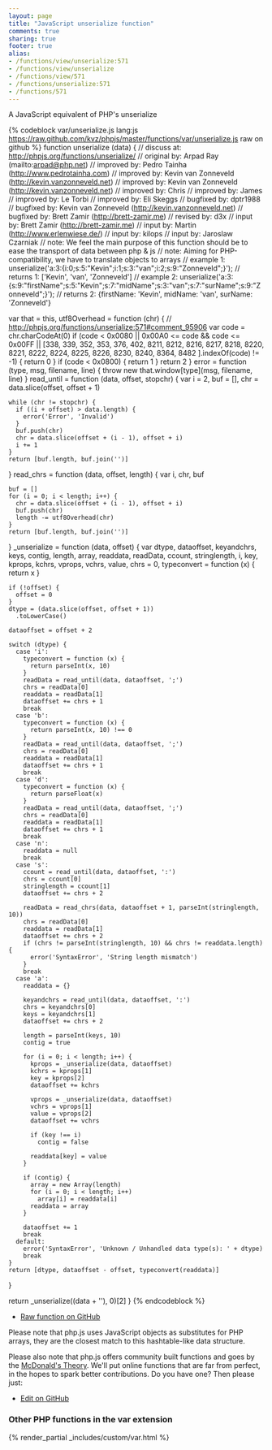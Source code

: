 ```yaml
---
layout: page
title: "JavaScript unserialize function"
comments: true
sharing: true
footer: true
alias:
- /functions/view/unserialize:571
- /functions/view/unserialize
- /functions/view/571
- /functions/unserialize:571
- /functions/571
---
```

<!-- Generated by Rakefile:build -->
A JavaScript equivalent of PHP's unserialize

{% codeblock var/unserialize.js lang:js https://raw.github.com/kvz/phpjs/master/functions/var/unserialize.js raw on github %}
function unserialize (data) {
  //  discuss at: http://phpjs.org/functions/unserialize/
  // original by: Arpad Ray (mailto:arpad@php.net)
  // improved by: Pedro Tainha (http://www.pedrotainha.com)
  // improved by: Kevin van Zonneveld (http://kevin.vanzonneveld.net)
  // improved by: Kevin van Zonneveld (http://kevin.vanzonneveld.net)
  // improved by: Chris
  // improved by: James
  // improved by: Le Torbi
  // improved by: Eli Skeggs
  // bugfixed by: dptr1988
  // bugfixed by: Kevin van Zonneveld (http://kevin.vanzonneveld.net)
  // bugfixed by: Brett Zamir (http://brett-zamir.me)
  //  revised by: d3x
  //    input by: Brett Zamir (http://brett-zamir.me)
  //    input by: Martin (http://www.erlenwiese.de/)
  //    input by: kilops
  //    input by: Jaroslaw Czarniak
  //        note: We feel the main purpose of this function should be to ease the transport of data between php & js
  //        note: Aiming for PHP-compatibility, we have to translate objects to arrays
  //   example 1: unserialize('a:3:{i:0;s:5:"Kevin";i:1;s:3:"van";i:2;s:9:"Zonneveld";}');
  //   returns 1: ['Kevin', 'van', 'Zonneveld']
  //   example 2: unserialize('a:3:{s:9:"firstName";s:5:"Kevin";s:7:"midName";s:3:"van";s:7:"surName";s:9:"Zonneveld";}');
  //   returns 2: {firstName: 'Kevin', midName: 'van', surName: 'Zonneveld'}

  var that = this,
    utf8Overhead = function (chr) {
      // http://phpjs.org/functions/unserialize:571#comment_95906
      var code = chr.charCodeAt(0)
      if (code < 0x0080 || 0x00A0 <= code && code <= 0x00FF || [338, 339, 352, 353, 376, 402, 8211, 8212, 8216, 8217,
          8218, 8220, 8221, 8222, 8224, 8225, 8226, 8230, 8240, 8364, 8482
        ].indexOf(code) != -1) {
        return 0
      }
      if (code < 0x0800) {
        return 1
      }
      return 2
    }
  error = function (type, msg, filename, line) {
    throw new that.window[type](msg, filename, line)
  }
  read_until = function (data, offset, stopchr) {
    var i = 2,
      buf = [],
      chr = data.slice(offset, offset + 1)

    while (chr != stopchr) {
      if ((i + offset) > data.length) {
        error('Error', 'Invalid')
      }
      buf.push(chr)
      chr = data.slice(offset + (i - 1), offset + i)
      i += 1
    }
    return [buf.length, buf.join('')]
  }
  read_chrs = function (data, offset, length) {
    var i, chr, buf

    buf = []
    for (i = 0; i < length; i++) {
      chr = data.slice(offset + (i - 1), offset + i)
      buf.push(chr)
      length -= utf8Overhead(chr)
    }
    return [buf.length, buf.join('')]
  }
  _unserialize = function (data, offset) {
    var dtype, dataoffset, keyandchrs, keys, contig,
      length, array, readdata, readData, ccount,
      stringlength, i, key, kprops, kchrs, vprops,
      vchrs, value, chrs = 0,
      typeconvert = function (x) {
        return x
      }

    if (!offset) {
      offset = 0
    }
    dtype = (data.slice(offset, offset + 1))
      .toLowerCase()

    dataoffset = offset + 2

    switch (dtype) {
      case 'i':
        typeconvert = function (x) {
          return parseInt(x, 10)
        }
        readData = read_until(data, dataoffset, ';')
        chrs = readData[0]
        readdata = readData[1]
        dataoffset += chrs + 1
        break
      case 'b':
        typeconvert = function (x) {
          return parseInt(x, 10) !== 0
        }
        readData = read_until(data, dataoffset, ';')
        chrs = readData[0]
        readdata = readData[1]
        dataoffset += chrs + 1
        break
      case 'd':
        typeconvert = function (x) {
          return parseFloat(x)
        }
        readData = read_until(data, dataoffset, ';')
        chrs = readData[0]
        readdata = readData[1]
        dataoffset += chrs + 1
        break
      case 'n':
        readdata = null
        break
      case 's':
        ccount = read_until(data, dataoffset, ':')
        chrs = ccount[0]
        stringlength = ccount[1]
        dataoffset += chrs + 2

        readData = read_chrs(data, dataoffset + 1, parseInt(stringlength, 10))
        chrs = readData[0]
        readdata = readData[1]
        dataoffset += chrs + 2
        if (chrs != parseInt(stringlength, 10) && chrs != readdata.length) {
          error('SyntaxError', 'String length mismatch')
        }
        break
      case 'a':
        readdata = {}

        keyandchrs = read_until(data, dataoffset, ':')
        chrs = keyandchrs[0]
        keys = keyandchrs[1]
        dataoffset += chrs + 2

        length = parseInt(keys, 10)
        contig = true

        for (i = 0; i < length; i++) {
          kprops = _unserialize(data, dataoffset)
          kchrs = kprops[1]
          key = kprops[2]
          dataoffset += kchrs

          vprops = _unserialize(data, dataoffset)
          vchrs = vprops[1]
          value = vprops[2]
          dataoffset += vchrs

          if (key !== i)
            contig = false

          readdata[key] = value
        }

        if (contig) {
          array = new Array(length)
          for (i = 0; i < length; i++)
            array[i] = readdata[i]
          readdata = array
        }

        dataoffset += 1
        break
      default:
        error('SyntaxError', 'Unknown / Unhandled data type(s): ' + dtype)
        break
    }
    return [dtype, dataoffset - offset, typeconvert(readdata)]
  }

  return _unserialize((data + ''), 0)[2]
}
{% endcodeblock %}

 - [Raw function on GitHub](https://github.com/kvz/phpjs/blob/master/functions/var/unserialize.js)

Please note that php.js uses JavaScript objects as substitutes for PHP arrays, they are 
the closest match to this hashtable-like data structure. 

Please also note that php.js offers community built functions and goes by the 
[McDonald's Theory](https://medium.com/what-i-learned-building/9216e1c9da7d). We'll put online 
functions that are far from perfect, in the hopes to spark better contributions. 
Do you have one? Then please just: 

 - [Edit on GitHub](https://github.com/kvz/phpjs/edit/master/functions/var/unserialize.js)


### Other PHP functions in the var extension
{% render_partial _includes/custom/var.html %}
